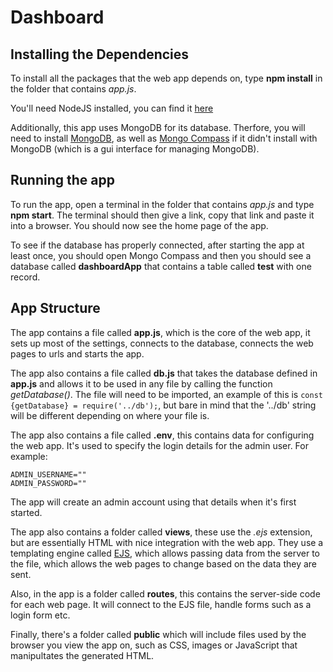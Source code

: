 # Dashboard

## Installing the Dependencies

To install all the packages that the web app depends on, type **npm install** in the folder that contains *app.js*.

You'll need NodeJS installed, you can find it [here](https://nodejs.org/en/download/)

Additionally, this app uses MongoDB for its database. Therfore, you will need to install [MongoDB](https://www.mongodb.com/try/download/community), as well as [Mongo Compass](https://www.mongodb.com/try/download/compass) if it didn't install with MongoDB (which is a gui interface for managing MongoDB).

## Running the app

To run the app, open a terminal in the folder that contains *app.js* and type **npm start**. The terminal should then give a link, copy that link and paste it into a browser. You should now see the home page of the app.

To see if the database has properly connected, after starting the app at least once, you should open Mongo Compass and then you should see a database called **dashboardApp** that contains a table called **test** with one record.

## App Structure

The app contains a file called **app.js**, which is the core of the web app, it sets up most of the settings, connects to the database, connects the web pages to urls and starts the app.

The app also contains a file called **db.js** that takes the database defined in **app.js** and allows it to be used in any file by calling the function *getDatabase()*. The file will need to be imported, an example of this is ``` const {getDatabase} = require('../db'); ```, but bare in mind that the '../db' string will be different depending on where your file is.

The app also contains a file called **.env**, this contains data for configuring the web app. It's used to specify the login details for the admin user. For example:
```
ADMIN_USERNAME=""
ADMIN_PASSWORD=""
```
The app will create an admin account using that details when it's first started.

The app also contains a folder called **views**, these use the *.ejs* extension, but are essentially HTML with nice integration with the web app. They use a templating engine called [EJS](https://ejs.co/), which allows passing data from the server to the file, which allows the web pages to change based on the data they are sent.

Also, in the app is a folder called **routes**, this contains the server-side code for each web page. It will connect to the EJS file, handle forms such as a login form etc.

Finally, there's a folder called **public** which will include files used by the browser you view the app on, such as CSS, images or JavaScript that manipultates the generated HTML.
